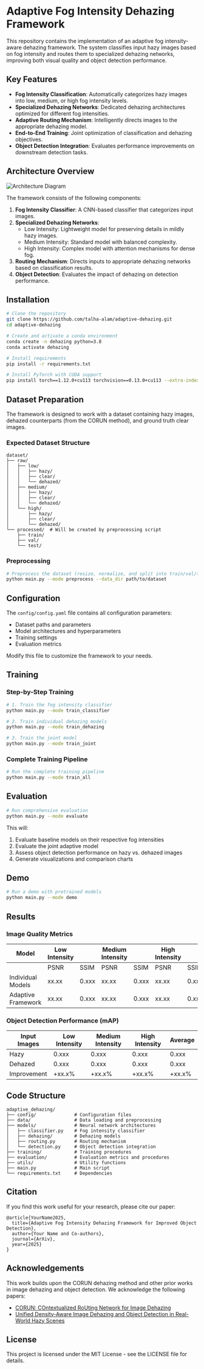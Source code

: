 # Adaptive Fog Intensity Dehazing Framework

This repository contains the implementation of an adaptive fog intensity-aware dehazing framework. The system classifies input hazy images based on fog intensity and routes them to specialized dehazing networks, improving both visual quality and object detection performance.

## Key Features

- **Fog Intensity Classification**: Automatically categorizes hazy images into low, medium, or high fog intensity levels.
- **Specialized Dehazing Networks**: Dedicated dehazing architectures optimized for different fog intensities.
- **Adaptive Routing Mechanism**: Intelligently directs images to the appropriate dehazing model.
- **End-to-End Training**: Joint optimization of classification and dehazing objectives.
- **Object Detection Integration**: Evaluates performance improvements on downstream detection tasks.

## Architecture Overview

![Architecture Diagram](architecture.png)

The framework consists of the following components:
1. **Fog Intensity Classifier**: A CNN-based classifier that categorizes input images.
2. **Specialized Dehazing Networks**:
   - Low Intensity: Lightweight model for preserving details in mildly hazy images.
   - Medium Intensity: Standard model with balanced complexity.
   - High Intensity: Complex model with attention mechanisms for dense fog.
3. **Routing Mechanism**: Directs inputs to appropriate dehazing networks based on classification results.
4. **Object Detection**: Evaluates the impact of dehazing on detection performance.

## Installation

```bash
# Clone the repository
git clone https://github.com/talha-alam/adaptive-dehazing.git
cd adaptive-dehazing

# Create and activate a conda environment
conda create -n dehazing python=3.8
conda activate dehazing

# Install requirements
pip install -r requirements.txt

# Install PyTorch with CUDA support
pip install torch==1.12.0+cu113 torchvision==0.13.0+cu113 --extra-index-url https://download.pytorch.org/whl/cu113
```

## Dataset Preparation

The framework is designed to work with a dataset containing hazy images, dehazed counterparts (from the CORUN method), and ground truth clear images.

### Expected Dataset Structure

```
dataset/
├── raw/
│   ├── low/
│   │   ├── hazy/
│   │   ├── clear/
│   │   └── dehazed/
│   ├── medium/
│   │   ├── hazy/
│   │   ├── clear/
│   │   └── dehazed/
│   └── high/
│       ├── hazy/
│       ├── clear/
│       └── dehazed/
└── processed/  # Will be created by preprocessing script
    ├── train/
    ├── val/
    └── test/
```

### Preprocessing

```bash
# Preprocess the dataset (resize, normalize, and split into train/val/test)
python main.py --mode preprocess --data_dir path/to/dataset
```

## Configuration

The `config/config.yaml` file contains all configuration parameters:

- Dataset paths and parameters
- Model architectures and hyperparameters
- Training settings
- Evaluation metrics

Modify this file to customize the framework to your needs.

## Training

### Step-by-Step Training

```bash
# 1. Train the fog intensity classifier
python main.py --mode train_classifier

# 2. Train individual dehazing models
python main.py --mode train_dehazing

# 3. Train the joint model
python main.py --mode train_joint
```

### Complete Training Pipeline

```bash
# Run the complete training pipeline
python main.py --mode train_all
```

## Evaluation

```bash
# Run comprehensive evaluation
python main.py --mode evaluate
```

This will:
1. Evaluate baseline models on their respective fog intensities
2. Evaluate the joint adaptive model
3. Assess object detection performance on hazy vs. dehazed images
4. Generate visualizations and comparison charts

## Demo

```bash
# Run a demo with pretrained models
python main.py --mode demo
```

## Results

### Image Quality Metrics

| Model | Low Intensity |  | Medium Intensity |  | High Intensity |  |
|-------|---------------|-----------------|-----------------|-----------------|----------------|-----------------|
|       | PSNR | SSIM | PSNR | SSIM | PSNR | SSIM |
| Individual Models | xx.xx | 0.xxx | xx.xx | 0.xxx | xx.xx | 0.xxx |
| Adaptive Framework | xx.xx | 0.xxx | xx.xx | 0.xxx | xx.xx | 0.xxx |

### Object Detection Performance (mAP)

| Input Images | Low Intensity | Medium Intensity | High Intensity | Average |
|--------------|---------------|------------------|----------------|---------|
| Hazy | 0.xxx | 0.xxx | 0.xxx | 0.xxx |
| Dehazed | 0.xxx | 0.xxx | 0.xxx | 0.xxx |
| Improvement | +xx.x% | +xx.x% | +xx.x% | +xx.x% |

## Code Structure

```
adaptive_dehazing/
├── config/              # Configuration files
├── data/                # Data loading and preprocessing
├── models/              # Neural network architectures
│   ├── classifier.py    # Fog intensity classifier
│   ├── dehazing/        # Dehazing models
│   ├── routing.py       # Routing mechanism
│   └── detection.py     # Object detection integration
├── training/            # Training procedures
├── evaluation/          # Evaluation metrics and procedures
├── utils/               # Utility functions
├── main.py              # Main script
└── requirements.txt     # Dependencies
```

## Citation

If you find this work useful for your research, please cite our paper:

```
@article{YourName2025,
  title={Adaptive Fog Intensity Dehazing Framework for Improved Object Detection},
  author={Your Name and Co-authors},
  journal={ArXiv},
  year={2025}
}
```

## Acknowledgements

This work builds upon the CORUN dehazing method and other prior works in image dehazing and object detection. We acknowledge the following papers:

- [CORUN: COntextualized RoUting Network for Image Dehazing](https://arxiv.org/pdf/2406.07966)
- [Unified Density-Aware Image Dehazing and Object Detection in Real-World Hazy Scenes](https://openaccess.thecvf.com/content/ACCV2020/papers/Zhang_Unified_Density-Aware_Image_Dehazing_and_Object_Detection_in_Real-World_Hazy_ACCV_2020_paper.pdf)

## License

This project is licensed under the MIT License - see the LICENSE file for details.
